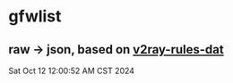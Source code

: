 # gfwlist
## raw -> json, based on [v2ray-rules-dat](https://github.com/Loyalsoldier/v2ray-rules-dat)
Sat Oct 12 12:00:52 AM CST 2024

